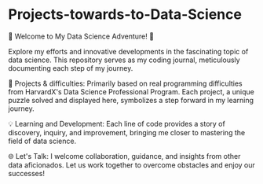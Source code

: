 # Projects-towards-to-Data-Science

🚀 Welcome to My Data Science Adventure! 🚀

Explore my efforts and innovative developments in the fascinating topic of data science. This repository serves as my coding journal, meticulously documenting each step of my journey.

🧩 Projects & difficulties: Primarily based on real programming difficulties from HarvardX's Data Science Professional Program. Each project, a unique puzzle solved and displayed here, symbolizes a step forward in my learning journey.

💡 Learning and Development: Each line of code provides a story of discovery, inquiry, and improvement, bringing me closer to mastering the field of data science.

🌐 Let's Talk: I welcome collaboration, guidance, and insights from other data aficionados. Let us work together to overcome obstacles and enjoy our successes!
